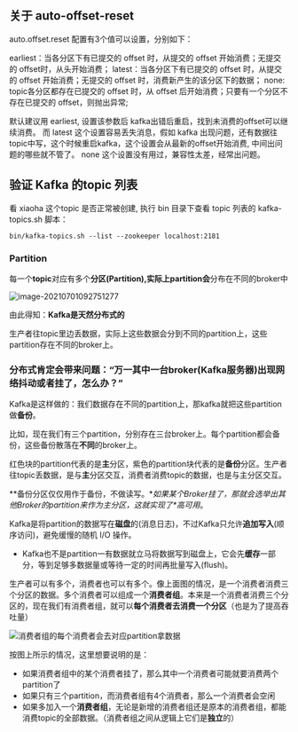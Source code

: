 ## 关于 auto-offset-reset
auto.offset.reset 配置有3个值可以设置，分别如下：

earliest：当各分区下有已提交的 offset 时，从提交的 offset 开始消费；无提交的 offset时，从头开始消费；
latest：当各分区下有已提交的 offset 时，从提交的 offset 开始消费；无提交的 offset 时，消费新产生的该分区下的数据；
none: topic各分区都存在已提交的 offset 时，从 offset 后开始消费；只要有一个分区不存在已提交的 offset，则抛出异常;

默认建议用 earliest, 设置该参数后 kafka出错后重启，找到未消费的offset可以继续消费。
而 latest 这个设置容易丢失消息，假如 kafka 出现问题，还有数据往topic中写，这个时候重启kafka，这个设置会从最新的offset开始消费, 中间出问题的哪些就不管了。
none 这个设置没有用过，兼容性太差，经常出问题。

## 验证 Kafka 的topic 列表
看 xiaoha 这个topic 是否正常被创建, 执行 bin 目录下查看 topic 列表的 kafka-topics.sh 脚本：

```
bin/kafka-topics.sh --list --zookeeper localhost:2181
```



### Partition

每一个**topic**对应有多个**分区(Partition),实际上partition会**分布在不同的broker中

![image-20210701092751277](http://micheal.wang:10020/mongo/read/60dd255f29eb83032d5a169e)



由此得知：**Kafka是天然分布式的**



生产者往topic里边丢数据，实际上这些数据会分到不同的partition上，这些partition存在不同的broker上。

### 分布式肯定会带来问题：“万一其中一台broker(Kafka服务器)出现网络抖动或者挂了，怎么办？”

Kafka是这样做的：我们数据存在不同的partition上，那kafka就把这些partition做**备份**。

比如，现在我们有三个partition，分别存在三台broker上。每个partition都会备份，这些备份散落在**不同**的broker上。

红色块的partition代表的是**主**分区，紫色的partition块代表的是**备份**分区。生产者往topic丢数据，是与**主**分区交互，消费者消费topic的数据，也是与主分区交互。

**备份分区仅仅用作于备份，不做读写。\**如果某个Broker挂了，那就会选举出其他Broker的partition来作为主分区，这就实现了\**高可用**。

Kafka是将partition的数据写在**磁盘**的(消息日志)，不过Kafka只允许**追加写入**(顺序访问)，避免缓慢的随机 I/O 操作。

- Kafka也不是partition一有数据就立马将数据写到磁盘上，它会先**缓存**一部分，等到足够多数据量或等待一定的时间再批量写入(flush)。

生产者可以有多个，消费者也可以有多个。像上面图的情况，是一个消费者消费三个分区的数据。多个消费者可以组成一个**消费者组**。本来是一个消费者消费三个分区的，现在我们有消费者组，就可以**每个消费者去消费一个分区**（也是为了提高吞吐量）



![消费者组的每个消费者会去对应partition拿数据](http://micheal.wang:10020/mongo/read/60dd260829eb83032d5a16a3)



按图上所示的情况，这里想要说明的是：

- 如果消费者组中的某个消费者挂了，那么其中一个消费者可能就要消费两个partition了
- 如果只有三个partition，而消费者组有4个消费者，那么一个消费者会空闲
- 如果多加入一个**消费者组**，无论是新增的消费者组还是原本的消费者组，都能消费topic的全部数据。（消费者组之间从逻辑上它们是**独立**的）







